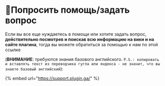 # 📕Попросить помощь/задать вопрос

Если вы все еще нуждаетесь в помощи или хотите задать вопрос, **действительно посмотрев и поискав всю информацию на вики и на сайте плагина**, тогда вы можете обратиться за помощью к нам по этой ссылке

(**ВНИМАНИЕ**: требуются знания базового английского. `P.S.: копировать и вставлять текст из переводчика гугла или яндекса - не значит, что вы знаете базовый английский`): 

{% embed url="https://support.plugin.ga/" %}


